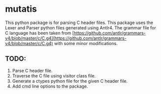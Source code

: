 # mutatis

This python package is for parsing C header files. 
This package uses the Lexer and Parser python files generated using Antlr4. 
The grammar file for C language has been taken from [https://github.com/antlr/grammars-v4/blob/master/c/C.g4](https://github.com/antlr/grammars-v4/blob/master/c/C.g4) with some minor modifications.


## TODO:
1. Parse C header file.
2. Traverse the C file using visitor class file.
3. Generate a ctypes python file for the given C header file.
4. Add cmd line options to the package.
